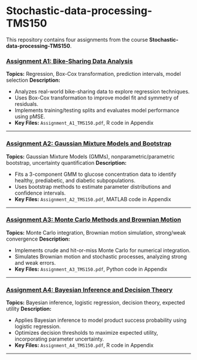 # Stochastic-data-processing-TMS150

This repository contains four assignments from the course **Stochastic-data-processing-TMS150**.

### [Assignment A1: Bike-Sharing Data Analysis](Assignment_A1_TMS150.pdf)
**Topics:** Regression, Box-Cox transformation, prediction intervals, model selection
**Description:**
- Analyzes real-world bike-sharing data to explore regression techniques.
- Uses Box-Cox transformation to improve model fit and symmetry of residuals.
- Implements training/testing splits and evaluates model performance using pMSE.
- **Key Files:** `Assignment_A1_TMS150.pdf`, R code in Appendix

---

### [Assignment A2: Gaussian Mixture Models and Bootstrap](Assignment_A2_TMS150.pdf)
**Topics:** Gaussian Mixture Models (GMMs), nonparametric/parametric bootstrap, uncertainty quantification
**Description:**
- Fits a 3-component GMM to glucose concentration data to identify healthy, prediabetic, and diabetic subpopulations.
- Uses bootstrap methods to estimate parameter distributions and confidence intervals.
- **Key Files:** `Assignment_A2_TMS150.pdf`, MATLAB code in Appendix

---

### [Assignment A3: Monte Carlo Methods and Brownian Motion](Assignment_A3_TMS150.pdf)
**Topics:** Monte Carlo integration, Brownian motion simulation, strong/weak convergence
**Description:**
- Implements crude and hit-or-miss Monte Carlo for numerical integration.
- Simulates Brownian motion and stochastic processes, analyzing strong and weak errors.
- **Key Files:** `Assignment_A3_TMS150.pdf`, Python code in Appendix

---

### [Assignment A4: Bayesian Inference and Decision Theory](Assignment_A4_TMS150.pdf)
**Topics:** Bayesian inference, logistic regression, decision theory, expected utility
**Description:**
- Applies Bayesian inference to model product success probability using logistic regression.
- Optimizes decision thresholds to maximize expected utility, incorporating parameter uncertainty.
- **Key Files:** `Assignment_A4_TMS150.pdf`, R code in Appendix

---

